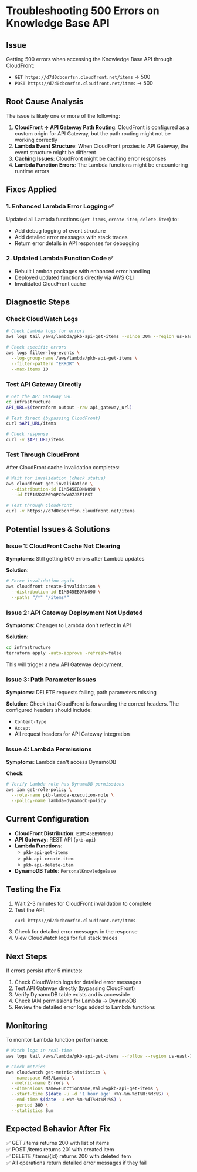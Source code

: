 # Troubleshooting 500 Errors on Knowledge Base API

## Issue
Getting 500 errors when accessing the Knowledge Base API through CloudFront:
- `GET https://d7d0cbcnrfsn.cloudfront.net/items` → 500
- `POST https://d7d0cbcnrfsn.cloudfront.net/items` → 500

## Root Cause Analysis

The issue is likely one or more of the following:

1. **CloudFront → API Gateway Path Routing**: CloudFront is configured as a custom origin for API Gateway, but the path routing might not be working correctly
2. **Lambda Event Structure**: When CloudFront proxies to API Gateway, the event structure might be different
3. **Caching Issues**: CloudFront might be caching error responses
4. **Lambda Function Errors**: The Lambda functions might be encountering runtime errors

## Fixes Applied

### 1. Enhanced Lambda Error Logging ✅
Updated all Lambda functions (`get-items`, `create-item`, `delete-item`) to:
- Add debug logging of event structure
- Add detailed error messages with stack traces
- Return error details in API responses for debugging

### 2. Updated Lambda Function Code ✅
- Rebuilt Lambda packages with enhanced error handling
- Deployed updated functions directly via AWS CLI
- Invalidated CloudFront cache

## Diagnostic Steps

### Check CloudWatch Logs
```bash
# Check Lambda logs for errors
aws logs tail /aws/lambda/pkb-api-get-items --since 30m --region us-east-1

# Check specific errors
aws logs filter-log-events \
  --log-group-name /aws/lambda/pkb-api-get-items \
  --filter-pattern "ERROR" \
  --max-items 10
```

### Test API Gateway Directly
```bash
# Get the API Gateway URL
cd infrastructure
API_URL=$(terraform output -raw api_gateway_url)

# Test direct (bypassing CloudFront)
curl $API_URL/items

# Check response
curl -v $API_URL/items
```

### Test Through CloudFront
After CloudFront cache invalidation completes:
```bash
# Wait for invalidation (check status)
aws cloudfront get-invalidation \
  --distribution-id E1M545EB9NN09U \
  --id I7E1S5XGP0YQPC9WV0ZJ3FIPSI

# Test through CloudFront
curl -v https://d7d0cbcnrfsn.cloudfront.net/items
```

## Potential Issues & Solutions

### Issue 1: CloudFront Cache Not Clearing
**Symptoms**: Still getting 500 errors after Lambda updates

**Solution**:
```bash
# Force invalidation again
aws cloudfront create-invalidation \
  --distribution-id E1M545EB9RN09U \
  --paths "/*" "/items*"
```

### Issue 2: API Gateway Deployment Not Updated
**Symptoms**: Changes to Lambda don't reflect in API

**Solution**:
```bash
cd infrastructure
terraform apply -auto-approve -refresh=false
```

This will trigger a new API Gateway deployment.

### Issue 3: Path Parameter Issues
**Symptoms**: DELETE requests failing, path parameters missing

**Solution**: Check that CloudFront is forwarding the correct headers. The configured headers should include:
- `Content-Type`
- `Accept`
- All request headers for API Gateway integration

### Issue 4: Lambda Permissions
**Symptoms**: Lambda can't access DynamoDB

**Check**:
```bash
# Verify Lambda role has DynamoDB permissions
aws iam get-role-policy \
  --role-name pkb-lambda-execution-role \
  --policy-name lambda-dynamodb-policy
```

## Current Configuration

- **CloudFront Distribution**: `E1M545EB9NN09U`
- **API Gateway**: REST API (`pkb-api`)
- **Lambda Functions**: 
  - `pkb-api-get-items`
  - `pkb-api-create-item`
  - `pkb-api-delete-item`
- **DynamoDB Table**: `PersonalKnowledgeBase`

## Testing the Fix

1. Wait 2-3 minutes for CloudFront invalidation to complete
2. Test the API:
   ```bash
   curl https://d7d0cbcnrfsn.cloudfront.net/items
   ```
3. Check for detailed error messages in the response
4. View CloudWatch logs for full stack traces

## Next Steps

If errors persist after 5 minutes:

1. Check CloudWatch logs for detailed error messages
2. Test API Gateway directly (bypassing CloudFront)
3. Verify DynamoDB table exists and is accessible
4. Check IAM permissions for Lambda → DynamoDB
5. Review the detailed error logs added to Lambda functions

## Monitoring

To monitor Lambda function performance:
```bash
# Watch logs in real-time
aws logs tail /aws/lambda/pkb-api-get-items --follow --region us-east-1

# Check metrics
aws cloudwatch get-metric-statistics \
  --namespace AWS/Lambda \
  --metric-name Errors \
  --dimensions Name=FunctionName,Value=pkb-api-get-items \
  --start-time $(date -u -d '1 hour ago' +%Y-%m-%dT%H:%M:%S) \
  --end-time $(date -u +%Y-%m-%dT%H:%M:%S) \
  --period 300 \
  --statistics Sum
```

## Expected Behavior After Fix

✅ GET /items returns 200 with list of items  
✅ POST /items returns 201 with created item  
✅ DELETE /items/{id} returns 200 with deleted item  
✅ All operations return detailed error messages if they fail

